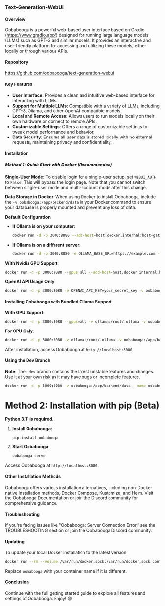 ### Text-Generation-WebUI

#### Overview

Oobabooga is a powerful web-based user interface based on Gradio (https://www.gradio.app/) designed for running large language models (LLMs) such as GPT-3 and similar models. It provides an interactive and user-friendly platform for accessing and utilizing these models, either locally or through various APIs.

#### Repository 

https://github.com/oobabooga/text-generation-webui



#### Key Features

- **User Interface**: Provides a clean and intuitive web-based interface for interacting with LLMs.
- **Support for Multiple LLMs**: Compatible with a variety of LLMs, including GPT-3, Ollama, and other OpenAI-compatible models.
- **Local and Remote Access**: Allows users to run models locally on their own hardware or connect to remote APIs.
- **Customizable Settings**: Offers a range of customizable settings to tweak model performance and behavior.
- **Data Security**: Ensures all user data is stored locally with no external requests, maintaining privacy and confidentiality.

#### Installation



##### Method 1: Quick Start with Docker (Recommended)

**Single-User Mode**:
To disable login for a single-user setup, set `WEBUI_AUTH` to `False`. This will bypass the login page. Note that you cannot switch between single-user mode and multi-account mode after this change.

**Data Storage in Docker**:
When using Docker to install Oobabooga, include the `-v oobabooga:/app/backend/data` in your Docker command to ensure your database is properly mounted and prevent any loss of data.

**Default Configuration**

- **If Ollama is on your computer**:
  ```bash
  docker run -d -p 3000:8080 --add-host=host.docker.internal:host-gateway -v oobabooga:/app/backend/data --name oobabooga --restart always ghcr.io/oobabooga/oobabooga:main
  ```

- **If Ollama is on a different server**:
  ```bash
  docker run -d -p 3000:8080 -e OLLAMA_BASE_URL=https://example.com -v oobabooga:/app/backend/data --name oobabooga --restart always ghcr.io/oobabooga/oobabooga:main
  ```

**With Nvidia GPU Support**:
```bash
docker run -d -p 3000:8080 --gpus all --add-host=host.docker.internal:host-gateway -v oobabooga:/app/backend/data --name oobabooga --restart always ghcr.io/oobabooga/oobabooga:cuda
```

**OpenAI API Usage Only**:
```bash
docker run -d -p 3000:8080 -e OPENAI_API_KEY=your_secret_key -v oobabooga:/app/backend/data --name oobabooga --restart always ghcr.io/oobabooga/oobabooga:main
```

#### Installing Oobabooga with Bundled Ollama Support

**With GPU Support**:
```bash
docker run -d -p 3000:8080 --gpus=all -v ollama:/root/.ollama -v oobabooga:/app/backend/data --name oobabooga --restart always ghcr.io/oobabooga/oobabooga:ollama
```

**For CPU Only**:
```bash
docker run -d -p 3000:8080 -v ollama:/root/.ollama -v oobabooga:/app/backend/data --name oobabooga --restart always ghcr.io/oobabooga/oobabooga:ollama
```

After installation, access Oobabooga at `http://localhost:3000`.

#### Using the Dev Branch

**Note**: The `:dev` branch contains the latest unstable features and changes. Use it at your own risk as it may have bugs or incomplete features.
```bash
docker run -d -p 3000:8080 -v oobabooga:/app/backend/data --name oobabooga --restart always ghcr.io/oobabooga/oobabooga:dev
```

# Method 2: Installation with pip (Beta)

**Python 3.11 is required.**

1. **Install Oobabooga**:
   ```bash
   pip install oobabooga
   ```

2. **Start Oobabooga**:
   ```bash
   oobabooga serve
   ```

Access Oobabooga at `http://localhost:8080`.


#### Other Installation Methods

Oobabooga offers various installation alternatives, including non-Docker native installation methods, Docker Compose, Kustomize, and Helm. Visit the Oobabooga Documentation or join the Discord community for comprehensive guidance.

#### Troubleshooting

If you're facing issues like "Oobabooga: Server Connection Error," see the TROUBLESHOOTING section or join the Oobabooga Discord community.

#### Updating

To update your local Docker installation to the latest version:
```bash
docker run --rm --volume /var/run/docker.sock:/var/run/docker.sock containrrr/watchtower --run-once oobabooga
```
Replace `oobabooga` with your container name if it is different.

#### Conclusion

Continue with the full getting started guide to explore all features and settings of Oobabooga. Enjoy! 😄
